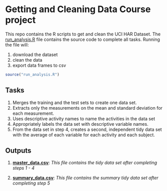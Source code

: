 # Getting and Cleaning Data Course project

This repo contains the R scripts to get and clean the UCI HAR Dataset. The [run_analysis.R](run_analysis.R) file contains the source code to complete all tasks. Running the file will:
1. download the dataset
2. clean the data
3. export data frames to csv

```R
source("run_analysis.R")
```

## Tasks

1. Merges the training and the test sets to create one data set.
2. Extracts only the measurements on the mean and standard deviation for each measurement.
3. Uses descriptive activity names to name the activities in the data set
4. Appropriately labels the data set with descriptive variable names.
5. From the data set in step 4, creates a second, independent tidy data set with the average of each variable for each activity and each subject.

## Outputs

1. **[master_data.csv](data/master_data.csv)**: *This file contains the tidy data set after completing steps 1 - 4*

2. **[summary_data.csv](data/summary_data.csv)**: *This file contains the summary tidy data set after completing step 5*
